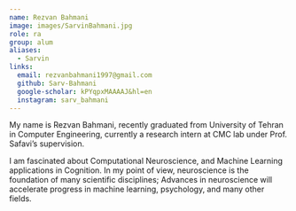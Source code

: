 ```yaml
---
name: Rezvan Bahmani
image: images/SarvinBahmani.jpg
role: ra
group: alum
aliases:
  - Sarvin
links:
  email: rezvanbahmani1997@gmail.com
  github: Sarv-Bahmani
  google-scholar: kPYqpxMAAAAJ&hl=en
  instagram: sarv_bahmani
---
```


  My name is Rezvan Bahmani, recently graduated from University of Tehran in Computer Engineering, currently a research intern at CMC lab under Prof. Safavi’s supervision.

  I am fascinated about Computational Neuroscience, and Machine Learning applications in Cognition. In my point of view, neuroscience is the foundation of many scientific disciplines; Advances in neuroscience will accelerate progress in machine learning, psychology, and many other fields.
